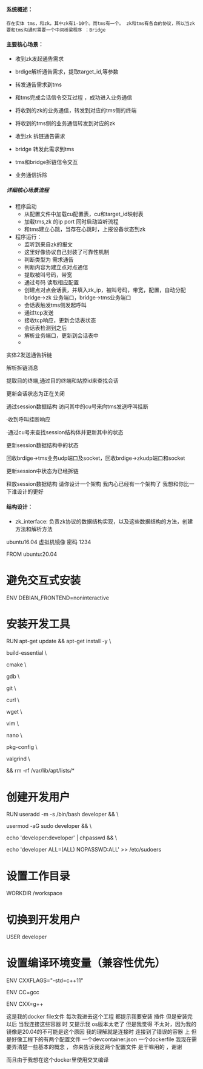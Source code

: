 #### 系统概述：
	存在实体 tms，和zk，其中zk有1-10个。而tms有一个。 zk和tms有各自的协议，所以当zk要和tms沟通时需要一个中间桥梁程序 ：Bridge

#### 主要核心场景：

- 收到zk发起通告需求 
- brdige解析通告需求，提取target_id,等参数 
- 转发通告需求到tms
- 和tms完成会话信令交互过程 ，成功进入业务通信
- 将收到的zk的业务通信，转发到对应的tms侧的终端
- 将收到的tms侧的业务通信转发到对应的zk

- 收到zk 拆链通告需求
- bridge 转发此需求到tms
- tms和bridge拆链信令交互
- 业务通信拆除


##### 详细核心场景流程
- 程序启动
	- 从配置文件中加载cu配置表，cu和target_id映射表
	-  加载tms,zk 的ip port 同时启动监听流程
	- 和tms建立心跳，当存在心跳时，上报设备状态到zk
- 程序运行：
	- 监听到来自zk的报文
	- 这里好像协议自己封装了可靠性机制
	- 判断类型为 需求通告
	- 判断内容为建立点对点通信
	- 提取被叫号码，带宽
	- 通过号码 读取相应配置
	- 创建点对点会话表，并填入zk_ip，被叫号码，带宽，配置，自动分配 bridge->zk 业务端口，bridge->tms业务端口
	- 会话表触发tms侧发起呼叫
	- 通过tcp发送
	- 接收tcp响应，更新会话表状态
	- 会话表检测到之后
	- 解析业务端口，更新到会话表中
    - 

实体2发送通告拆链  


解析拆链消息  

  

提取目的终端,通过目的终端和站控id来查找会话  

  

更新会话状态为正在关闭  

  

通过session数据结构 访问其中的cu号来向tms发送呼叫挂断  

  

·收到呼叫挂断响应  

  

·通过cu号来查找session结构体并更新其中的状态  

  

更新session数据结构中的状态  

  

回收brdige->tms业务udp端口及socket，回收brdige->zkudp端口和socket  

  

更新session中状态为已经拆链  

  

释放session数据结构 请你设计一个架构 我内心已经有一个架构了 我想和你比一下谁设计的更好

#### 结构设计：
- zk_interface: 负责zk协议的数据结构实现，以及这些数据结构的方法，创建方法和解析方法



ubuntu16.04 虚拟机镜像 密码 1234



FROM ubuntu:20.04

# 避免交互式安装

ENV DEBIAN_FRONTEND=noninteractive

# 安装开发工具

RUN apt-get update && apt-get install -y \

build-essential \

cmake \

gdb \

git \

curl \

wget \

vim \

nano \

pkg-config \

valgrind \

&& rm -rf /var/lib/apt/lists/*

# 创建开发用户

RUN useradd -m -s /bin/bash developer && \

usermod -aG sudo developer && \

echo 'developer:developer' | chpasswd && \

echo 'developer ALL=(ALL) NOPASSWD:ALL' >> /etc/sudoers

# 设置工作目录

WORKDIR /workspace

# 切换到开发用户

USER developer

# 设置编译环境变量（兼容性优先）

ENV CXXFLAGS="-std=c++11"

ENV CC=gcc

ENV CXX=g++

这是我的docker file文件 每次我进去这个工程 都提示我要安装 插件 但是安装完以后 当我连接这些容器 时 又提示我 os版本太老了 但是我觉得 不太对，因为我的镜像是20.04的不可能是这个原因 我的理解就是连接时 连接到了错误的容器 上 但是好像工程下的有两个配置文件 一个devcontainer.json 一个dockerfile 我现在需要弄清楚一些基本的概念 ， 你来告诉我这两个配置文件 是干嘛用的 ，谢谢 

而且由于我想在这个docker里使用交叉编译